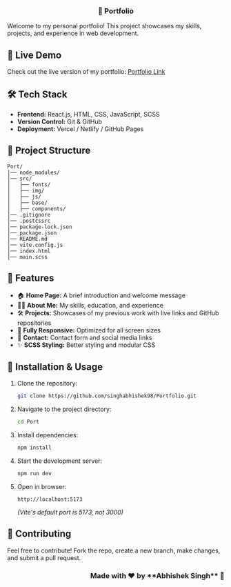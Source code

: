 <div align="center">
    <h3>📌 Portfolio</h3>
</div>

Welcome to my personal portfolio! This project showcases my skills, projects, and experience in web development.

## 🚀 Live Demo
Check out the live version of my portfolio:
[Portfolio Link](https://codebyabhi.netlify.app/)

## 🛠️ Tech Stack
- **Frontend:** React.js, HTML, CSS, JavaScript, SCSS
- **Version Control:** Git & GitHub
- **Deployment:** Vercel / Netlify / GitHub Pages

## 💂️ Project Structure
```
Port/
│── node_modules/
│── src/
│   ├── fonts/
│   ├── img/
│   ├── js/
│   ├── base/
│   ├── components/
│── .gitignore
│── .postcssrc
│── package-lock.json
│── package.json
│── README.md
│── vite.config.js
│── index.html
│── main.scss
```

## 📸 Features
- 🏠 **Home Page:** A brief introduction and welcome message
- 👨‍💻 **About Me:** My skills, education, and experience
- 🛠 **Projects:** Showcases of my previous work with live links and GitHub repositories
- 💎 **Fully Responsive:** Optimized for all screen sizes
- 📢 **Contact:** Contact form and social media links
- ✨ **SCSS Styling:** Better styling and modular CSS

## 📌 Installation & Usage
1. Clone the repository:
   ```sh
   git clone https://github.com/singhabhishek98/Portfolio.git
   ```
2. Navigate to the project directory:
   ```sh
   cd Port
   ```
3. Install dependencies:
   ```sh
   npm install
   ```
4. Start the development server:
   ```sh
   npm run dev
   ```
5. Open in browser:
   ```
   http://localhost:5173
   ```
   *(Vite's default port is 5173, not 3000)*

## 📢 Contributing
Feel free to contribute! Fork the repo, create a new branch, make changes, and submit a pull request.

<div align="right">
    <h3>Made with ❤️ by **Abhishek Singh** 🚀</h3>
</div>
